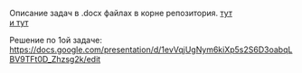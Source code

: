 Описание задач в .docx файлах в корне репозитория.
[тут](№%201%20Архитектурная%20задача.docx)  
[и тут](№%202%20Задача.docx)

Решение по 1ой задаче:
https://docs.google.com/presentation/d/1evVqjUgNym6kiXp5s2S6D3oabqLBV9TFt0D_Zhzsg2k/edit
